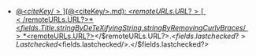 * [@<$citeKey/>](@<$citeKey/>.md): <$remoteURLs.URL?>[</$remoteURLs.URL?>*<$fields.Title.stringByDeTeXifyingString.stringByRemovingCurlyBraces/>*<$remoteURLs.URL?>](<$remoteURLs.URL.absoluteString.@firstObject/>)</$remoteURLs.URL?>.<$fields.lastchecked?> Last checked <$fields.lastchecked/>.</$fields.lastchecked?>
